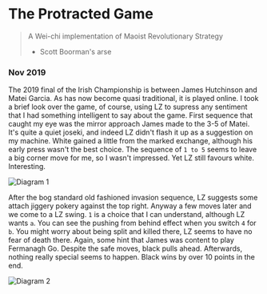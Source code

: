 # The Protracted Game

> A Wei-chi implementation of Maoist Revolutionary Strategy
> - Scott Boorman's arse

### Nov 2019

The 2019 final of the Irish Championship is between James Hutchinson and Matei Garcia. As has now become quasi traditional, it is played online. 
I took a brief look over the game, of course, using LZ to supress any sentiment that I had something intelligent to say about the game.
First sequence that caught my eye was the mirror approach James made to the 3-5 of Matei. It's quite a quiet joseki, and indeed LZ didn't flash it up as a suggestion on my machine.
White gained a little from the marked exchange, although his early press wasn't the best choice.
The sequence of `1 to 5` seems to leave a big corner move for me, so I wasn't impressed. Yet LZ still favours white. Interesting.

![Diagram 1](N19/iga1.png)

After the bog standard old fashioned invasion sequence, LZ suggests some attach jiggery pokery against the top right. Anyway a few moves later and we come to a LZ swing. `1` is a choice that I can understand, although LZ wants `a`. You can see the pushing from behind effect when you switch `4` for `b`. You might worry about being split and killed there, LZ seems to have no fear of death there. Again, some hint that James was content to play Fermanagh Go. Despite the safe moves, black pulls ahead. Afterwards, nothing really special seems to happen. Black wins by over 10 points in the end.

![Diagram 2](N19/iga2.png)
